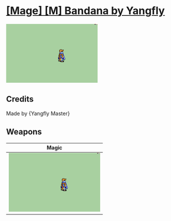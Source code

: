 # [\[Mage\] \[M\] Bandana by Yangfly](./)

<img src="./6.%20Magic/Magic_000.png" alt="[Mage] [M] Bandana by Yangfly standing" />

## Credits

Made by {Yangfly Master}

## Weapons


|Magic |
|  :---: |
| <img alt="Magic animation" src="./6.%20Magic/Magic.gif" /> |
